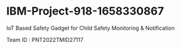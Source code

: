 # IBM-Project-918-1658330867
IoT Based Safety Gadget for Child Safety Monitoring &amp; Notification
 
 Team ID : PNT2022TMID27117
